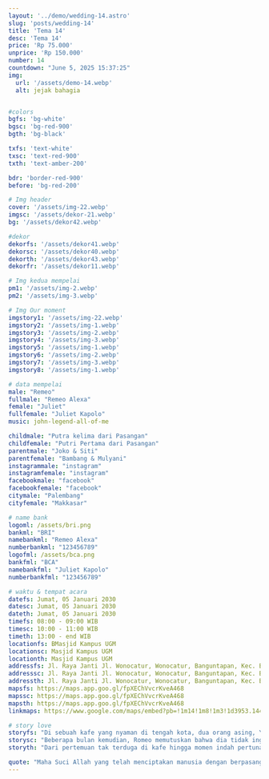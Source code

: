 ```yaml
---
layout: '../demo/wedding-14.astro'
slug: 'posts/wedding-14'
title: 'Tema 14'
desc: 'Tema 14'
price: 'Rp 75.000'
unprice: 'Rp 150.000'
number: 14
countdown: "June 5, 2025 15:37:25"
img:
  url: '/assets/demo-14.webp'
  alt: jejak bahagia


#colors
bgfs: 'bg-white'
bgsc: 'bg-red-900'
bgth: 'bg-black'

txfs: 'text-white'
txsc: 'text-red-900'
txth: 'text-amber-200'

bdr: 'border-red-900'
before: 'bg-red-200'

# Img header
cover: '/assets/img-22.webp'
imgsc: '/assets/dekor-21.webp'
bg: '/assets/dekor42.webp'

#dekor
dekorfs: '/assets/dekor41.webp'
dekorsc: '/assets/dekor40.webp'
dekorth: '/assets/dekor43.webp'
dekorfr: '/assets/dekor11.webp'

# Img kedua mempelai
pm1: '/assets/img-2.webp'
pm2: '/assets/img-3.webp'

# Img Our moment
imgstory1: '/assets/img-22.webp'
imgstory2: '/assets/img-1.webp'
imgstory3: '/assets/img-2.webp'
imgstory4: '/assets/img-3.webp'
imgstory5: '/assets/img-1.webp'
imgstory6: '/assets/img-2.webp'
imgstory7: '/assets/img-3.webp'
imgstory8: '/assets/img-1.webp'

# data mempelai
male: "Remeo"
fullmale: "Remeo Alexa"
female: "Juliet"
fullfemale: "Juliet Kapolo"
music: john-legend-all-of-me

childmale: "Putra kelima dari Pasangan"
childfemale: "Putri Pertama dari Pasangan"
parentmale: "Joko & Siti"
parentfemale: "Bambang & Mulyani"
instagrammale: "instagram"
instagramfemale: "instagram"
facebookmale: "facebook"
facebookfemale: "facebook"
citymale: "Palembang"
cityfemale: "Makkasar"

# name bank
logoml: /assets/bri.png
bankml: "BRI"
namebankml: "Remeo Alexa"
numberbankml: "123456789"
logofml: /assets/bca.png
bankfml: "BCA"
namebankfml: "Juliet Kapolo"
numberbankfml: "123456789"

# waktu & tempat acara
datefs: Jumat, 05 Januari 2030
datesc: Jumat, 05 Januari 2030
dateth: Jumat, 05 Januari 2030
timefs: 08:00 - 09:00 WIB
timesc: 10:00 - 11:00 WIB
timeth: 13:00 - end WIB
locationfs: BMasjid Kampus UGM
locationsc: Masjid Kampus UGM
locationth: Masjid Kampus UGM
addressfs: Jl. Raya Janti Jl. Wonocatur, Wonocatur, Banguntapan, Kec. Banguntapan, Kabupaten Bantul, Daerah Istimewa Yogyakarta 55198
addresssc: Jl. Raya Janti Jl. Wonocatur, Wonocatur, Banguntapan, Kec. Banguntapan, Kabupaten Bantul, Daerah Istimewa Yogyakarta 55198
addressth: Jl. Raya Janti Jl. Wonocatur, Wonocatur, Banguntapan, Kec. Banguntapan, Kabupaten Bantul, Daerah Istimewa Yogyakarta 55198
mapsfs: https://maps.app.goo.gl/fpXEChVvcrKveA468 
mapssc: https://maps.app.goo.gl/fpXEChVvcrKveA468
mapsth: https://maps.app.goo.gl/fpXEChVvcrKveA468
linkmaps: https://www.google.com/maps/embed?pb=!1m14!1m8!1m3!1d3953.144855136041!2d110.3807054!3d-7.7744606!3m2!1i1024!2i768!4f13.1!3m3!1m2!1s0x2e7a59b4fe07a7f9%3A0x2f7c4fd3d72616bb!2sJl.%20Prof.%20DR.%20Drs%20Notonagoro%2C%20Karang%20Malang%2C%20Caturtunggal%2C%20Kec.%20Depok%2C%20Kabupaten%20Sleman%2C%20Daerah%20Istimewa%20Yogyakarta%2055281!5e0!3m2!1sid!2sid!4v1717643524613!5m2!1sid!2sid

# story love
storyfs: "Di sebuah kafe yang nyaman di tengah kota, dua orang asing, Yanti dan Yanto, tak sengaja bertemu. Yanto, seorang fotografer yang sedang mencari inspirasi untuk proyek terbarunya, sedangkan Yanti, seorang penulis lepas yang sedang mencatat ide-ide baru untuk novel romantisnya, tak menyadari bahwa matanya sedang bertatapan dengan seorang pria tampan di sisi lain kafe."
storysc: "Beberapa bulan kemudian, Romeo memutuskan bahwa dia tidak ingin kehilangan Juliet dari hidupnya. Dengan hati yang penuh harap, dia menyiapkan proposal yang tak terlupakan. Di bawah langit malam yang cerah, di taman yang dihiasi dengan ratusan lentera, Romeo berlutut di hadapan Juliet."
storyth: "Dari pertemuan tak terduga di kafe hingga momen indah pertunangan mereka di taman yang dipenuhi lentera, cerita cinta Juliet dan Romeo adalah bukti bahwa takdir bisa membawa dua hati yang saling mencari dan membuat mereka bersatu dalam cinta yang abadi."

quote: "Maha Suci Allah yang telah menciptakan manusia dengan berpasang-pasangan. Dengan memohon Rahmat dan Ridho Allah SWT, kami bermaksud mengundang Saudara/i dalam acara resepsi pernikahan kami."
---
```

